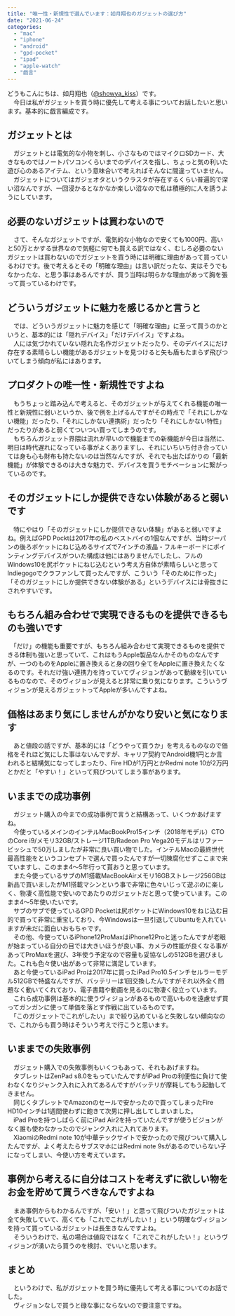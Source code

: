 ```yaml
---
title: "唯一性・新規性で選んでいます：如月翔也のガジェットの選び方"
date: "2021-06-24"
categories: 
  - "mac"
  - "iphone"
  - "android"
  - "gpd-pocket"
  - "ipad"
  - "apple-watch"
  - "戯言"
---
```


どうもこんにちは、如月翔也（[@showya\_kiss](http://twitter.com/showya_kiss)）です。  
　今日は私がガジェットを買う時に優先して考える事についてお話したいと思います。基本的に戯言編成です。  

## ガジェットとは

　ガジェットとは電気的な小物を刺し、小さなものではマイクロSDカード、大きなものではノートパソコンくらいまでのデバイスを指し、ちょっと気の利いた遊び心のあるアイテム、という意味合いで考えればそんなに間違っていません。  
　ガジェットについてはガジェオタというクラスタが存在するくらい普遍的で深い沼なんですが、一回浸かるとなかなか楽しい沼なので私は積極的に人を誘うようにしています。  

## 必要のないガジェットは買わないので

　さて、そんなガジェットですが、電気的な小物なので安くても1000円、高いと50万とかする世界なので気軽に何でも買える訳ではなく、むしろ必要のないガジェットは買わないのでガジェットを買う時には明確に理由があって買っているわけです。後で考えるとその「明確な理由」は言い訳だったな、実はそうでもなかったな、と思う事はあるんですが、買う当時は明らかな理由があって胸を張って買っているわけです。  

## どういうガジェットに魅力を感じるかと言うと

　では、どういうガジェットに魅力を感じて「明確な理由」に至って買うのかというと、基本的には「隠れデバイス」「だけデバイス」ですよね。  
　人には気づかれていない隠れた名作ガジェットだったり、そのデバイスにだけ存在する素晴らしい機能があるガジェットを見つけると矢も盾もたまらず飛びついてしまう傾向が私にはあります。  

## プロダクトの唯一性・新規性ですよね

　もうちょっと踏み込んで考えると、そのガジェットが与えてくれる機能の唯一性と新規性に弱いというか、後で例を上げるんですがその時点で「それにしかない機能」だったり、「それにしかない連携術」だったり「それにしかない特性」だったりがあると弱くてついつい買ってしまうのです。  
　もちろんガジェット界隈は流れが早いので機能までの新機能が今日は当然に、明日は時代遅れになっている事がよくありますし、それにいちいち付き合っていては身も心も財布も持たないのは当然なんですが、それでも出たばかりの「最新機能」が体験できるのは大きな魅力で、デバイスを買うモチベーションに繋がっているのです。  

## そのガジェットにしか提供できない体験があると弱いです

　特にやはり「そのガジェットにしか提供できない体験」があると弱いですよね。例えばGPD Pocktは2017年の私のベストバイの1個なんですが、当時ジーパンの後ろポケットにねじ込めるサイズで7インチの液晶・フルキーボードにポインティングデバイスがついた構成は他にはありませんでしたし、フルのWindows10を尻ポケットにねじ込むという考え方自体が素晴らしいと思ってIndiegogoでクラファンして買ったんですが、こういう「そのために作った」「そのガジェットにしか提供できない体験がある」というデバイスには骨抜きにされやすいです。  

## もちろん組み合わせで実現できるものを提供できるものも強いです

　「だけ」の機能も重要ですが、もちろん組み合わせて実現できるものを提供できる体制も強いと思っていて、これはもうApple製品なんかそのものなんですが、一つのものをAppleに置き換えると身の回り全てをAppleに置き換えたくなるのです。それだけ強い連携力を持っていてヴィジョンがあって動線を引いているものなので、そのヴィジョンが見えると非常に乗り気になります。こういうヴィジョンが見えるガジェットってAppleが多いんですよね。  

## 価格はあまり気にしませんがかなり安いと気になります

　あと値段の話ですが、基本的には「どうやって買うか」を考えるものなので価格をそれほど気にした事はないんですが、キャリア契約でAndroid機1円とか言われると結構気になってしまったり、Fire HDが1万円とかRedmi note 10が2万円とかだと「やすい！」といって飛びついてしまう事があります。  

## いままでの成功事例

　ガジェット購入の今までの成功事例で言うと結構あって、いくつかあげますね。  
　今使っているメインのインテルMacBookPro15インチ（2018年モデル）CTOのCore i9/メモリ32GB/ストレージ1TB/Radeon Pro Vega20モデルはリファービッシュで50万しましたが非常に良い買い物でした。インテルMacの最終世代最高性能をというコンセプトで選んで買ったんですが一切陳腐化せずここまで来ていますし、このまま4〜5年行って貰おうと思っています。  
　また今使っているサブのM1搭載MacBookAirメモリ16GBストレージ256GBは新品で買いましたがM1搭載マシンという事で非常に色々いじって遊ぶのに楽しく、物凄く高性能で安いのであたりのガジェットだと思って使っています。このまま4〜5年使いたいです。  
　サブのサブで使っているGPD Pocketは尻ポケットにWindows10をねじ込む目的で買って非常に重宝しており、今Windowsは一旦引退してUbuntuを入れていますが未だに面白いおもちゃです。  
　その他、今使っているiPhone12ProMaxはiPhone12Proと迷ったんですが老眼が始まっている自分の目では大きいほうが良い事、カメラの性能が良くなる事があってProMaxを選び、3年使う予定なので容量も妥協なしの512GBを選びました。これも色々使い出があって非常に満足しています。  
　あと今使っているiPad Proは2017年に買ったiPad Pro10.5インチセルラーモデル512GBで特盛なんですが、バッテリーは1回交換したんですがそれ以外全く問題なく動いてくれており、電子書籍や動画を見るのに物凄く役立っています。  
　これら成功事例は基本的に使うヴィジョンがあるもので高いものを遠慮せず買ってガンガンに使って単価を落とす作戦に出ているものです。  
　「このガジェットでこれがしたい」まで絞り込めていると失敗しない傾向なので、これからも買う時はそういう考えで行こうと思います。  

## いままでの失敗事例

　ガジェット購入での失敗事例もいくつもあって、それもあげますね。  
　タブレットはZenPad s8.0をもっていたんですがiPad Proの利便性に負けて使わなくなりジャンク入れに入れてあるんですがバッテリが摩耗してもう起動してきません。  
　同じくタブレットでAmazonのセールで安かったので買ってしまったFire HD10インチは1週間使わずに飽きて次男に押し出してしまいました。  
　iPad Proを持つしばらく前にiPad Air2を持っていたんですが使うビジョンがなく誰も使わなかったのでジャンク入れに入れてあります。  
　XiaomiのRedmi note 10が中華テックサイトで安かったので飛びついて購入したんですが、よく考えたらサブスマホにはRedmi note 9sがあるのでいらない子になってしまい、今使い方を考えています。  

## 事例から考えるに自分はコストを考えずに欲しい物をお金を貯めて買うべきなんですよね

　まあ事例からもわかるんですが、「安い！」と思って飛びついたガジェットは全て失敗していて、高くても「これでこれがしたい！」という明確なヴィジョンを持って買っているガジェットは長生きなんですよね。  
　そういうわけで、私の場合は値段ではなく「これでこれがしたい！」というヴィジョンが湧いたら買うのを検討、でいいと思います。

## まとめ

　というわけで、私がガジェットを買う時に優先して考える事についてのお話でした。  
　ヴィジョンなしで買うと碌な事にならないので要注意ですね。
